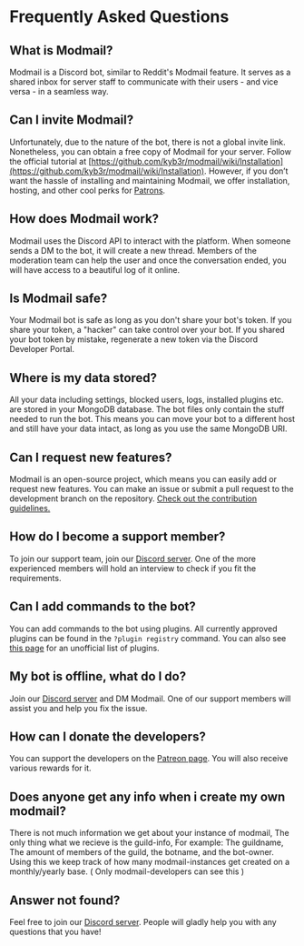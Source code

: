 # Frequently Asked Questions

## What is Modmail?

Modmail is a Discord bot, similar to Reddit's Modmail feature. It serves as a shared inbox for server staff to communicate with their users - and vice versa - in a seamless way.

## Can I invite Modmail?

Unfortunately, due to the nature of the bot, there is not a global invite link. Nonetheless, you can obtain a free copy of Modmail for your server. Follow the official tutorial at [https://github.com/kyb3r/modmail/wiki/Installation](https://github.com/kyb3r/modmail/wiki/Installation). However, if you don’t want the hassle of installing and maintaining Modmail, we offer installation, hosting, and other cool perks for [Patrons](https://patreon.com/kyber).

## How does Modmail work?

Modmail uses the Discord API to interact with the platform. When someone sends a DM to the bot, it will create a new thread. Members of the moderation team can help the user and once the conversation ended, you will have access to a beautiful log of it online.

## Is Modmail safe?

Your Modmail bot is safe as long as you don't share your bot's token. If you share your token, a "hacker" can take control over your bot. If you shared your bot token by mistake, regenerate a new token via the Discord Developer Portal.

## Where is my data stored?

All your data including settings, blocked users, logs, installed plugins etc. are stored in your MongoDB database. The bot files only contain the stuff needed to run the bot. This means you can move your bot to a different host and still have your data intact, as long as you use the same MongoDB URI.

## Can I request new features?

Modmail is an open-source project, which means you can easily add or request new features. You can make an issue or submit a pull request to the development branch on the repository. [Check out the contribution guidelines.](https://github.com/kyb3r/modmail/blob/master/CONTRIBUTING.md)

## How do I become a support member?

To join our support team, join our [Discord server](https://discord.gg/etJNHCQ). One of the more experienced members will hold an interview to check if you fit the requirements.

## Can I add commands to the bot?

You can add commands to the bot using plugins. All currently approved plugins can be found in the `?plugin registry` command. You can also see [this page](https://github.com/kyb3r/modmail/wiki/Unofficial-List-of-Plugins) for an unofficial list of plugins.

## My bot is offline, what do I do?

Join our [Discord server](https://discord.gg/etJNHCQ) and DM Modmail. One of our support members will assist you and help you fix the issue.

## How can I donate the developers?

You can support the developers on the [Patreon page](https://patreon.com/kyber). You will also receive various rewards for it.

## Does anyone get any info when i create my own modmail?

There is not much information we get about your instance of modmail, The only thing what we recieve is the guild-info, For example: The guildname, The amount of members of the guild, the botname, and the bot-owner. Using this we keep track of how many modmail-instances get created on a monthly/yearly base. ( Only modmail-developers can see this )

## Answer not found?

Feel free to join our [Discord server](https://discord.gg/etJNHCQ). People will gladly help you with any questions that you have!
